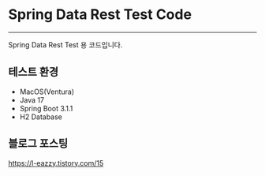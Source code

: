 # Spring Data Rest Test Code
***
Spring Data Rest Test 용 코드입니다.
## 테스트 환경
* MacOS(Ventura) <br>
* Java 17
* Spring Boot 3.1.1
* H2 Database

## 블로그 포스팅
https://l-eazzy.tistory.com/15
